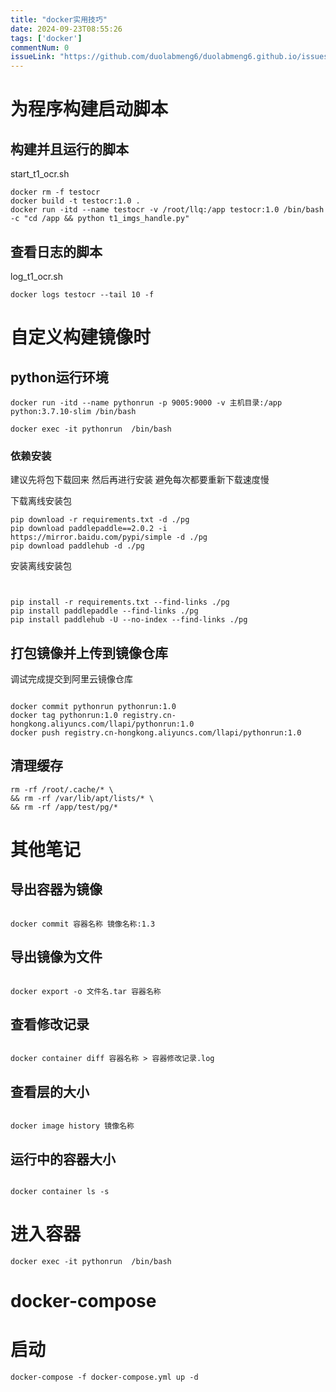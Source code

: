 ```yaml
---
title: "docker实用技巧"
date: 2024-09-23T08:55:26
tags: ['docker']
commentNum: 0
issueLink: "https://github.com/duolabmeng6/duolabmeng6.github.io/issues/12"
---
```



# 为程序构建启动脚本


## 构建并且运行的脚本

start_t1_ocr.sh
```
docker rm -f testocr
docker build -t testocr:1.0 .
docker run -itd --name testocr -v /root/llq:/app testocr:1.0 /bin/bash -c "cd /app && python t1_imgs_handle.py"

```

## 查看日志的脚本

log_t1_ocr.sh

```
docker logs testocr --tail 10 -f
```


# 自定义构建镜像时


## python运行环境

```
docker run -itd --name pythonrun -p 9005:9000 -v 主机目录:/app python:3.7.10-slim /bin/bash

docker exec -it pythonrun  /bin/bash 
```
### 依赖安装

建议先将包下载回来 然后再进行安装 避免每次都要重新下载速度慢

下载离线安装包
```
pip download -r requirements.txt -d ./pg 
pip download paddlepaddle==2.0.2 -i https://mirror.baidu.com/pypi/simple -d ./pg
pip download paddlehub -d ./pg
```

安装离线安装包
```


pip install -r requirements.txt --find-links ./pg
pip install paddlepaddle --find-links ./pg
pip install paddlehub -U --no-index --find-links ./pg
```
 

## 打包镜像并上传到镜像仓库

调试完成提交到阿里云镜像仓库

```

docker commit pythonrun pythonrun:1.0
docker tag pythonrun:1.0 registry.cn-hongkong.aliyuncs.com/llapi/pythonrun:1.0
docker push registry.cn-hongkong.aliyuncs.com/llapi/pythonrun:1.0

```

## 清理缓存

```
rm -rf /root/.cache/* \
&& rm -rf /var/lib/apt/lists/* \
&& rm -rf /app/test/pg/*
```

# 其他笔记



## 导出容器为镜像
```

docker commit 容器名称 镜像名称:1.3
```


## 导出镜像为文件
```

docker export -o 文件名.tar 容器名称
```


## 查看修改记录
```

docker container diff 容器名称 > 容器修改记录.log
```





## 查看层的大小
```

docker image history 镜像名称
```


## 运行中的容器大小


```

docker container ls -s
```

# 进入容器

```
docker exec -it pythonrun  /bin/bash 
```

# docker-compose


# 启动
```
docker-compose -f docker-compose.yml up -d
```





